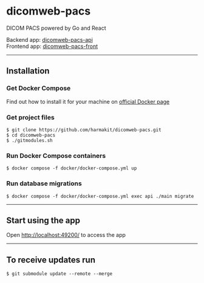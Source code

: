 # dicomweb-pacs
DICOM PACS powered by Go and React

Backend app: [dicomweb-pacs-api](https://github.com/harmakit/dicomweb-pacs-api)  
Frontend app: [dicomweb-pacs-front](https://github.com/harmakit/dicomweb-pacs-front)  

---

## Installation

### Get Docker Compose
Find out how to install it for your machine on [official Docker page](https://docs.docker.com/compose/install)

### Get project files

```shell
$ git clone https://github.com/harmakit/dicomweb-pacs.git
$ cd dicomweb-pacs
$ ./gitmodules.sh
```  

### Run Docker Compose containers
```shell  
$ docker compose -f docker/docker-compose.yml up
```  

### Run database migrations

``` shell 
$ docker compose -f docker/docker-compose.yml exec api ./main migrate
```  

---

## Start using the app
Open [http://localhost:49200/](http://localhost:49200/) to access the app

---  

## To receive updates run
```shell
$ git submodule update --remote --merge
```
